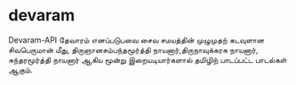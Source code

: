 # devaram
Devaram-API
தேவாரம் எனப்படுபவை சைவ சமயத்தின் முழுமுதற் கடவுளான சிவபெருமான் மீது, திருஞானசம்பந்தமூர்த்தி நாயனார்,திருநாவுக்கரசு நாயனார், சுந்தரமூர்த்தி நாயனார் ஆகிய மூன்று இறையடியார்களால் தமிழிற் பாடப்பட்ட பாடல்கள் ஆகும். 